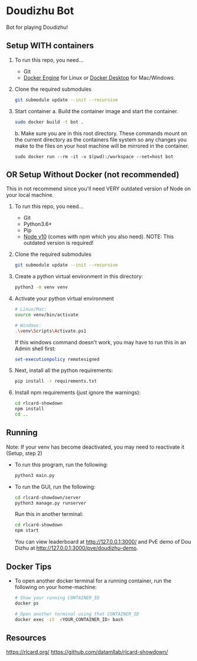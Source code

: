 # Doudizhu Bot

Bot for playing Doudizhu!


## Setup WITH containers


1. To run this repo, you need...
    * Git
    * [Docker Engine](https://docs.docker.com/engine/install/) for Linux or [Docker Desktop](https://docs.docker.com/desktop/setup/install/mac-install/) for Mac/Windows.

2. Clone the required submodules
    ```bash
    git submodule update --init --recursive
    ```

2. Start container
    a. Build the container image and start the container. 
    ```bash
    sudo docker build -t bot .
    ```
    
    b. Make sure you are in this root directory. These commands mount on the current directory as the containers file system so any changes you make to the files on your host machine will be mirrored in the container.

    ```
    sudo docker run --rm -it -v $(pwd):/workspace --net=host bot
    ```


## OR Setup Without Docker (not recommended)
This in not recommend since you'll need VERY outdated version of Node on your local machine.

1. To run this repo, you need...
    * Git
    * Python3.6+ 
    * Pip
    * [Node v10](https://nodejs.org/en/download) (comes with npm which you also need). NOTE: This outdated version is required!

2. Clone the required submodules
    ```bash
    git submodule update --init --recursive
    ```

2. Create a python virtual environment in this directory:

    ```bash
    python3 -m venv venv
    ```

3. Activate your python virtual environment

    ```bash
    # Linux/Mac:
    source venv/bin/activate  
    
    # Windows:
    .\venv\Scripts\Activate.ps1
    ```

    If this windows command doesn't work, you may have to run this in an Admin shell first:
    ```powershell
    set-executionpolicy remotesigned
    ```

3. Next, install all the python requirements:
    ```bash
    pip install -r requirements.txt
    ```

4. Install npm requirements (just ignore the warnings):
    ```bash
    cd rlcard-showdown
    npm install
    cd ..
    ```


## Running

Note: If your venv has become deactivated, you may need to reactivate it (Setup, step 2)

* To run this program, run the following:
    ```bash
    python3 main.py
    ```

* To run the GUI, run the following:
    ```bash
    cd rlcard-showdown/server
    python3 manage.py runserver
    ```

    Run this in another terminal:
    ```bash
    cd rlcard-showdown
    npm start
    ```

    You can view leaderboard at http://127.0.0.1:3000/ and PvE demo of Dou Dizhu at http://127.0.0.1:3000/pve/doudizhu-demo.


## Docker Tips
* To open another docker terminal for a running container, run the following on your home-machine:
    ```bash
    # Show your running CONTAINER_ID
    docker ps 

    # Open another terminal using that CONTAINER_ID
    docker exec -it  <YOUR_CONTAINER_ID> bash
    ```


## Resources
https://rlcard.org/
https://github.com/datamllab/rlcard-showdown/